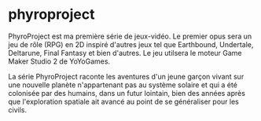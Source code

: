 # phyroproject
PhyroProject est ma première série de jeux-vidéo. Le premier opus sera un jeu de rôle (RPG) en 2D inspiré d'autres jeux tel que Earthbound, Undertale, Deltarune, Final Fantasy et bien d'autres. Le jeu utilsera le moteur Game Maker Studio 2 de YoYoGames.

La série PhyroProject raconte les aventures d'un jeune garçon vivant sur une nouvelle planète n'appartenant pas au système solaire et qui a été colonisée par des humains, dans un futur lointain, bien des années après que l'exploration spatiale ait avancé au point de se généraliser pour les civils.
